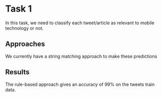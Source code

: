 # Task 1
In this task, we need to classify each tweet/article as relevant to mobile technology or not.

## Approaches
We currently have a string matching approach to make these predictions

## Results
The rule-based approach gives an accuracy of 99% on the tweets train data.
